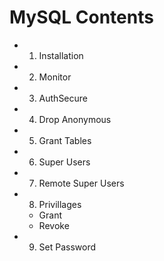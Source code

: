 # MySQL Contents

* 01. Installation
* 02. Monitor
* 03. AuthSecure
* 04. Drop Anonymous
* 05. Grant Tables
* 06. Super Users
* 07. Remote Super Users
* 08. Privillages
	- Grant
	- Revoke
* 09. Set Password

